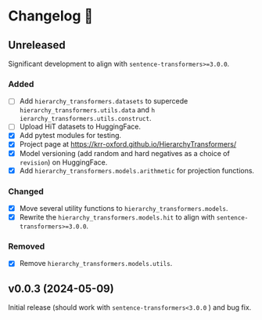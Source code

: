 # Changelog :newspaper:

<!-- Added for new features.
Changed for changes in existing functionality.
Deprecated for soon-to-be removed features.
Removed for now removed features.
Fixed for any bug fixes.
Security in case of vulnerabilities. -->

## Unreleased

Significant development to align with `sentence-transformers>=3.0.0`.

### Added

- [ ] Add `hierarchy_transformers.datasets` to supercede `hierarchy_transformers.utils.data` and `h ierarchy_transformers.utils.construct`.
- [ ] Upload HiT datasets to HuggingFace.
- [X] Add pytest modules for testing.
- [X] Project page at https://krr-oxford.github.io/HierarchyTransformers/
- [X] Model versioning (add random and hard negatives as a choice of `revision`) on HuggingFace.
- [X] Add `hierarchy_transformers.models.arithmetic` for projection functions.

### Changed

- [X] Move several utility functions to `hierarchy_transformers.models`.
- [X] Rewrite the `hierarchy_transformers.models.hit` to align with `sentence-transformers>=3.0.0`.

### Removed

- [X] Remove `hierarchy_transformers.models.utils`.

## v0.0.3 (2024-05-09)

Initial release (should work with `sentence-transformers<3.0.0` ) and bug fix. 
